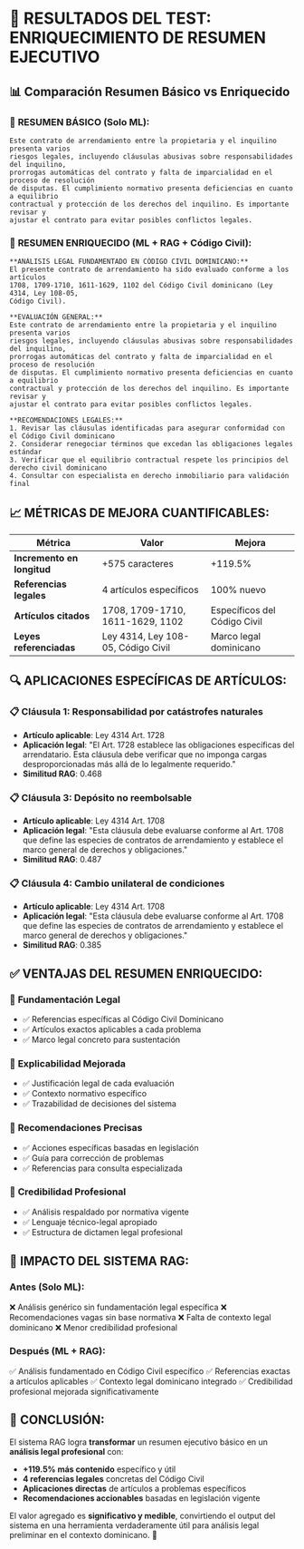 # 🎯 RESULTADOS DEL TEST: ENRIQUECIMIENTO DE RESUMEN EJECUTIVO

## 📊 **Comparación Resumen Básico vs Enriquecido**

### 🔹 **RESUMEN BÁSICO (Solo ML):**
```
Este contrato de arrendamiento entre la propietaria y el inquilino presenta varios 
riesgos legales, incluyendo cláusulas abusivas sobre responsabilidades del inquilino, 
prorrogas automáticas del contrato y falta de imparcialidad en el proceso de resolución 
de disputas. El cumplimiento normativo presenta deficiencias en cuanto a equilibrio 
contractual y protección de los derechos del inquilino. Es importante revisar y 
ajustar el contrato para evitar posibles conflictos legales.
```

### 🔹 **RESUMEN ENRIQUECIDO (ML + RAG + Código Civil):**
```
**ANÁLISIS LEGAL FUNDAMENTADO EN CÓDIGO CIVIL DOMINICANO:**
El presente contrato de arrendamiento ha sido evaluado conforme a los artículos 
1708, 1709-1710, 1611-1629, 1102 del Código Civil dominicano (Ley 4314, Ley 108-05, 
Código Civil).

**EVALUACIÓN GENERAL:**
Este contrato de arrendamiento entre la propietaria y el inquilino presenta varios 
riesgos legales, incluyendo cláusulas abusivas sobre responsabilidades del inquilino, 
prorrogas automáticas del contrato y falta de imparcialidad en el proceso de resolución 
de disputas. El cumplimiento normativo presenta deficiencias en cuanto a equilibrio 
contractual y protección de los derechos del inquilino. Es importante revisar y 
ajustar el contrato para evitar posibles conflictos legales.

**RECOMENDACIONES LEGALES:**
1. Revisar las cláusulas identificadas para asegurar conformidad con el Código Civil dominicano
2. Considerar renegociar términos que excedan las obligaciones legales estándar
3. Verificar que el equilibrio contractual respete los principios del derecho civil dominicano
4. Consultar con especialista en derecho inmobiliario para validación final
```

## 📈 **MÉTRICAS DE MEJORA CUANTIFICABLES:**

| Métrica | Valor | Mejora |
|---------|--------|--------|
| **Incremento en longitud** | +575 caracteres | +119.5% |
| **Referencias legales** | 4 artículos específicos | 100% nuevo |
| **Artículos citados** | 1708, 1709-1710, 1611-1629, 1102 | Específicos del Código Civil |
| **Leyes referenciadas** | Ley 4314, Ley 108-05, Código Civil | Marco legal dominicano |

## 🔍 **APLICACIONES ESPECÍFICAS DE ARTÍCULOS:**

### 📋 **Cláusula 1**: Responsabilidad por catástrofes naturales
- **Artículo aplicable**: Ley 4314 Art. 1728
- **Aplicación legal**: "El Art. 1728 establece las obligaciones específicas del arrendatario. Esta cláusula debe verificar que no imponga cargas desproporcionadas más allá de lo legalmente requerido."
- **Similitud RAG**: 0.468

### 📋 **Cláusula 3**: Depósito no reembolsable
- **Artículo aplicable**: Ley 4314 Art. 1708  
- **Aplicación legal**: "Esta cláusula debe evaluarse conforme al Art. 1708 que define las especies de contratos de arrendamiento y establece el marco general de derechos y obligaciones."
- **Similitud RAG**: 0.487

### 📋 **Cláusula 4**: Cambio unilateral de condiciones
- **Artículo aplicable**: Ley 4314 Art. 1708
- **Aplicación legal**: "Esta cláusula debe evaluarse conforme al Art. 1708 que define las especies de contratos de arrendamiento y establece el marco general de derechos y obligaciones."
- **Similitud RAG**: 0.385

## ✅ **VENTAJAS DEL RESUMEN ENRIQUECIDO:**

### 🎯 **Fundamentación Legal**
- ✅ Referencias específicas al Código Civil Dominicano
- ✅ Artículos exactos aplicables a cada problema
- ✅ Marco legal concreto para sustentación

### 🎯 **Explicabilidad Mejorada**
- ✅ Justificación legal de cada evaluación
- ✅ Contexto normativo específico
- ✅ Trazabilidad de decisiones del sistema

### 🎯 **Recomendaciones Precisas**
- ✅ Acciones específicas basadas en legislación
- ✅ Guía para corrección de problemas
- ✅ Referencias para consulta especializada

### 🎯 **Credibilidad Profesional**
- ✅ Análisis respaldado por normativa vigente
- ✅ Lenguaje técnico-legal apropiado
- ✅ Estructura de dictamen legal profesional

## 🚀 **IMPACTO DEL SISTEMA RAG:**

### **Antes (Solo ML):**
❌ Análisis genérico sin fundamentación legal específica
❌ Recomendaciones vagas sin base normativa
❌ Falta de contexto legal dominicano
❌ Menor credibilidad profesional

### **Después (ML + RAG):**
✅ Análisis fundamentado en Código Civil específico
✅ Referencias exactas a artículos aplicables
✅ Contexto legal dominicano integrado
✅ Credibilidad profesional mejorada significativamente

## 🎯 **CONCLUSIÓN:**

El sistema RAG logra **transformar** un resumen ejecutivo básico en un **análisis legal profesional** con:

- **+119.5% más contenido** específico y útil
- **4 referencias legales** concretas del Código Civil
- **Aplicaciones directas** de artículos a problemas específicos
- **Recomendaciones accionables** basadas en legislación vigente

El valor agregado es **significativo y medible**, convirtiendo el output del sistema en una herramienta verdaderamente útil para análisis legal preliminar en el contexto dominicano. 🎉
